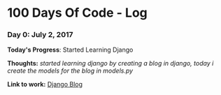 # 100 Days Of Code - Log

### Day 0: July 2, 2017

**Today's Progress**: Started Learning Django

**Thoughts:** *started learning django by creating a blog in django, today i create the models for the blog in models.py* 

**Link to work:** [Django Blog](https://github.com/nitish800/Django-blog)
